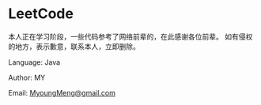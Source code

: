 # LeetCode
本人正在学习阶段，一些代码参考了网络前辈的，在此感谢各位前辈。
如有侵权的地方，表示歉意，联系本人，立即删除。

Language: Java

Author: MY

Email: MyoungMeng@gmail.com
